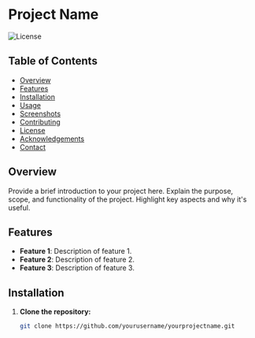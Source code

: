 # Project Name

![License](https://img.shields.io/badge/license-MIT-blue.svg)

## Table of Contents
- [Overview](#overview)
- [Features](#features)
- [Installation](#installation)
- [Usage](#usage)
- [Screenshots](#screenshots)
- [Contributing](#contributing)
- [License](#license)
- [Acknowledgements](#acknowledgements)
- [Contact](#contact)

## Overview

Provide a brief introduction to your project here. Explain the purpose, scope, and functionality of the project. Highlight key aspects and why it's useful.

## Features

- **Feature 1**: Description of feature 1.
- **Feature 2**: Description of feature 2.
- **Feature 3**: Description of feature 3.

## Installation

1. **Clone the repository:**
   ```bash
   git clone https://github.com/yourusername/yourprojectname.git
